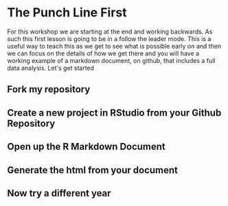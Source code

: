 

# The Punch Line First

For this workshop we are starting at the end and working backwards.  As such this first lesson is going to be in a follow the leader mode.  This is a useful way to teach this as we get to see what is possible early on and then we can focus on the details of how we get there and you will have a working example of a markdown document, on github, that includes a full data analysis.  Let's get started

## Fork my repository

## Create a new project in RStudio from your Github Repository

## Open up the R Markdown Document

## Generate the html from your document

## Now try a different year
